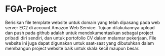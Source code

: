 # FGA-Project
Berisikan file template website untuk domain yang telah dipasang pada web server EC2 di account Amazon Web Service. Tujuan dilakukannya upload dan push pada github adalah untuk mendokumentasikan sebagai project pribadi diri sendiri, dan untuk portofolio CV dalam melamar pekerjaan.
File website ini juga dapat digunakan untuk saat-saat yang dibutuhkan dalam membangun project website baik untuk skala kecil maupun besar.
